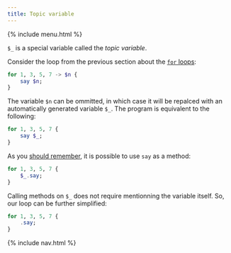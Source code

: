 ```yaml
---
title: Topic variable
---
```


{% include menu.html %}

`$_` is a special variable called the _topic variable_.

Consider the loop from the previous section about the [`for` loops](../loops/for):

```raku
for 1, 3, 5, 7 -> $n {
    say $n;
}
```

The variable `$n` can be ommitted, in which case it will be repalced with an automatically generated variable `$_`. The program is equivalent to the following:

```raku
for 1, 3, 5, 7 {
    say $_;
}
```

As you [should remember](/raku-course/essentials/hello-world/), it is possible to use `say` as a method:

```raku
for 1, 3, 5, 7 {
    $_.say;
}
```

Calling methods on `$_` does not require mentionning the variable itself. So, our loop can be further simplified:

```raku
for 1, 3, 5, 7 {
    .say;
}
```

{% include nav.html %}
